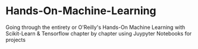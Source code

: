 # Hands-On-Machine-Learning
Going through the entirety or O'Reilly's Hands-On Machine Learning with Scikit-Learn &amp; Tensorflow chapter by chapter using Juypyter Notebooks for projects
